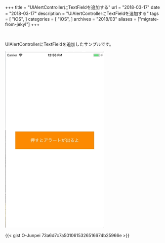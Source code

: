 +++
title = "UIAlertControllerにTextFieldを追加する"
url = "2018-03-17"
date = "2018-03-17"
description = "UIAlertControllerにTextFieldを追加する"
tags = [
    "iOS",
]
categories = [
    "iOS",
]
archives = "2018/03"
aliases = ["migrate-from-jekyl"]
+++

<br>

UIAlertControllerにTextFieldを追加したサンプルです。  

![alt](1.gif)

{{< gist O-Junpei 73a6d7c7a5010615326516674b25966e >}}
